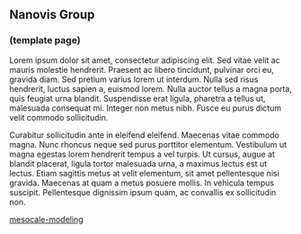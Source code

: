 ## Nanovis Group

### (template page)

Lorem ipsum dolor sit amet, consectetur adipiscing elit. Sed vitae velit ac mauris molestie hendrerit. Praesent ac libero tincidunt, pulvinar orci eu, gravida diam. Sed pretium varius lorem ut interdum. Nulla sed risus hendrerit, luctus sapien a, euismod lorem. Nulla auctor tellus a magna porta, quis feugiat urna blandit. Suspendisse erat ligula, pharetra a tellus ut, malesuada consequat mi. Integer non metus nibh. Fusce eu purus dictum velit commodo sollicitudin.

Curabitur sollicitudin ante in eleifend eleifend. Maecenas vitae commodo magna. Nunc rhoncus neque sed purus porttitor elementum. Vestibulum ut magna egestas lorem hendrerit tempus a vel turpis. Ut cursus, augue at blandit placerat, ligula tortor malesuada urna, a maximus lectus est ut lectus. Etiam sagittis metus at velit elementum, sit amet pellentesque nisi gravida. Maecenas at quam a metus posuere mollis. In vehicula tempus suscipit. Pellentesque dignissim ipsum quam, ac convallis ex sollicitudin non.

[mesocale-modeling](mesocale-modeling.md)